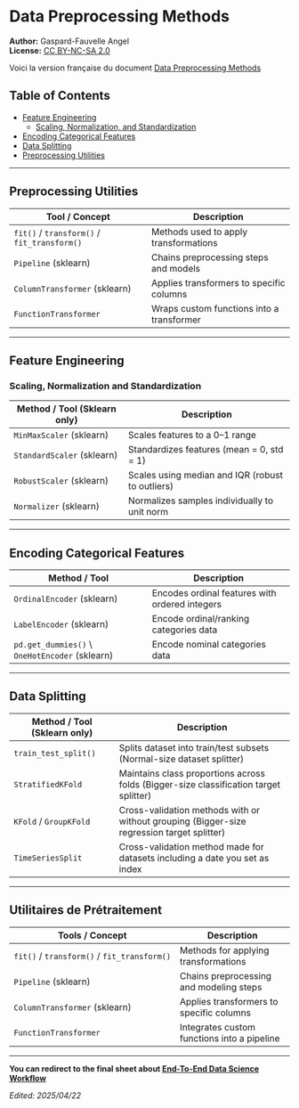 # Data Preprocessing Methods
**Author:** Gaspard-Fauvelle Angel  
**License:** [CC BY-NC-SA 2.0](https://creativecommons.org/licenses/by-nc-sa/2.0/)  

Voici la version française du document [Data Preprocessing Methods](./Data_Preprocessing_Methods_FR.md)

## Table of Contents
- [Feature Engineering](#Feature-Engineering)
  - [Scaling, Normalization, and Standardization](#Scaling-Normalization-and-Standardization)
- [Encoding Categorical Features](#Encoding-Categorical-Features)
- [Data Splitting](#Data-Splitting)
- [Preprocessing Utilities](#Preprocessing-Utilities)

---

## Preprocessing Utilities

| Tool / Concept                              | Description                                  |
|---------------------------------------------|----------------------------------------------|
| `fit()` / `transform()` / `fit_transform()` | Methods used to apply transformations        |
| `Pipeline` (sklearn)                        | Chains preprocessing steps and models        |
| `ColumnTransformer` (sklearn)               | Applies transformers to specific columns     |
| `FunctionTransformer`                       | Wraps custom functions into a transformer    |

---

## Feature Engineering

### Scaling, Normalization and Standardization

| Method / Tool (Sklearn only)        | Description                                        |
|-------------------------------------|----------------------------------------------------|
| `MinMaxScaler` (sklearn)            | Scales features to a 0–1 range                     |
| `StandardScaler` (sklearn)          | Standardizes features (mean = 0, std = 1)          |
| `RobustScaler` (sklearn)            | Scales using median and IQR (robust to outliers)   |
| `Normalizer` (sklearn)              | Normalizes samples individually to unit norm       |

---

## Encoding Categorical Features

| Method / Tool              | Description                                          |
|----------------------------|------------------------------------------------------|
| `OrdinalEncoder` (sklearn) | Encodes ordinal features with ordered integers       |
| `LabelEncoder` (sklearn)   | Encode ordinal/ranking categories data               |
| `pd.get_dummies()` \ `OneHotEncoder` (sklearn) | Encode nominal categories data |

---

## Data Splitting

| Method / Tool (Sklearn only)         | Description                                                                                |
|-------------------------------|----------------------------------------------------------------------------|
| `train_test_split()`          | Splits dataset into train/test subsets (Normal-size dataset splitter) |
| `StratifiedKFold`             | Maintains class proportions across folds (Bigger-size classification target splitter) |
| `KFold` / `GroupKFold`        | Cross-validation methods with or without grouping (Bigger-size regression target splitter) |
| `TimeSeriesSplit`             | Cross-validation method made for datasets including a date you set as index |

---

## Utilitaires de Prétraitement

| Tools / Concept                             | Description                                 |
| ---                                         | ---                                         |
| `fit()` / `transform()` / `fit_transform()` | Methods for applying transformations        |
| `Pipeline` (sklearn)                        | Chains preprocessing and modeling steps     |
| `ColumnTransformer` (sklearn)               | Applies transformers to specific columns    |
| `FunctionTransformer`                       | Integrates custom functions into a pipeline |


---

**You can redirect to the final sheet about [End-To-End Data Science Workflow](./End-to-End_Data_Science_Workflow_Eng.md)**

_Edited: 2025/04/22_
